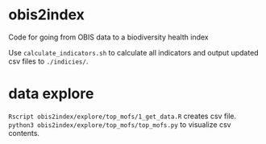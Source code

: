 # obis2index
Code for going from OBIS data to a biodiversity health index

Use `calculate_indicators.sh` to calculate all indicators and output updated csv files to `./indicies/`.


# data explore
`Rscript obis2index/explore/top_mofs/1_get_data.R` creates csv file.
`python3 obis2index/explore/top_mofs/top_mofs.py` to visualize csv contents.

